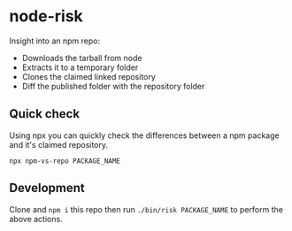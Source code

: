 # node-risk
Insight into an npm repo:

- Downloads the tarball from node
- Extracts it to a temporary folder
- Clones the claimed linked repository
- Diff the published folder with the repository folder

## Quick check
Using npx you can quickly check the differences between a npm package and it's claimed repository.

```
npx npm-vs-repo PACKAGE_NAME
```

## Development
Clone and `npm i` this repo then run `./bin/risk PACKAGE_NAME` to perform the above actions.
